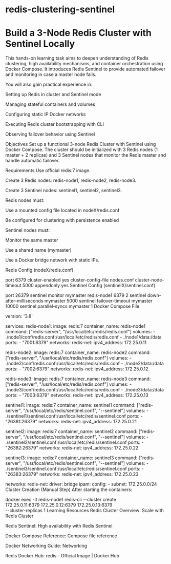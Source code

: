 # redis-clustering-sentinel
Build a 3-Node Redis Cluster with Sentinel Locally
============================================================

This hands-on learning task aims to deepen understanding of Redis clustering, high availability mechanisms, and container orchestration using Docker Compose. It introduces Redis Sentinel to provide automated failover and monitoring in case a master node fails.

You will also gain practical experience in:

Setting up Redis in cluster and Sentinel mode

Managing stateful containers and volumes

Configuring static IP Docker networks

Executing Redis cluster bootstrapping with CLI

Observing failover behavior using Sentinel

Objectives
Set up a functional 3-node Redis Cluster with Sentinel using Docker Compose. The cluster should be initialized with 3 Redis nodes (1 master + 2 replicas) and 3 Sentinel nodes that monitor the Redis master and handle automatic failover.

Requirements
Use official redis:7 image.

Create 3 Redis nodes: redis-node1, redis-node2, redis-node3.

Create 3 Sentinel nodes: sentinel1, sentinel2, sentinel3.

Redis nodes must:

Use a mounted config file located in nodeX/redis.conf

Be configured for clustering with persistence enabled

Sentinel nodes must:

Monitor the same master

Use a shared name (mymaster)

Use a Docker bridge network with static IPs.

Redis Config (nodeX/redis.conf)


port 6379
cluster-enabled yes
cluster-config-file nodes.conf
cluster-node-timeout 5000
appendonly yes
Sentinel Config (sentinelX/sentinel.conf)


port 26379
sentinel monitor mymaster redis-node1 6379 2
sentinel down-after-milliseconds mymaster 5000
sentinel failover-timeout mymaster 10000
sentinel parallel-syncs mymaster 1
Docker Compose File


version: '3.8'

services:
  redis-node1:
    image: redis:7
    container_name: redis-node1
    command: ["redis-server", "/usr/local/etc/redis/redis.conf"]
    volumes:
      - ./node1/conf/redis.conf:/usr/local/etc/redis/redis.conf
      - ./node1/data:/data
    ports:
      - "7001:6379"
    networks:
      redis-net:
        ipv4_address: 172.25.0.11

  redis-node2:
    image: redis:7
    container_name: redis-node2
    command: ["redis-server", "/usr/local/etc/redis/redis.conf"]
    volumes:
      - ./node2/conf/redis.conf:/usr/local/etc/redis/redis.conf
      - ./node2/data:/data
    ports:
      - "7002:6379"
    networks:
      redis-net:
        ipv4_address: 172.25.0.12

  redis-node3:
    image: redis:7
    container_name: redis-node3
    command: ["redis-server", "/usr/local/etc/redis/redis.conf"]
    volumes:
      - ./node3/conf/redis.conf:/usr/local/etc/redis/redis.conf
      - ./node3/data:/data
    ports:
      - "7003:6379"
    networks:
      redis-net:
        ipv4_address: 172.25.0.13

  sentinel1:
    image: redis:7
    container_name: sentinel1
    command: ["redis-server", "/usr/local/etc/redis/sentinel.conf", "--sentinel"]
    volumes:
      - ./sentinel1/sentinel.conf:/usr/local/etc/redis/sentinel.conf
    ports:
      - "26381:26379"
    networks:
      redis-net:
        ipv4_address: 172.25.0.21

  sentinel2:
    image: redis:7
    container_name: sentinel2
    command: ["redis-server", "/usr/local/etc/redis/sentinel.conf", "--sentinel"]
    volumes:
      - ./sentinel2/sentinel.conf:/usr/local/etc/redis/sentinel.conf
    ports:
      - "26382:26379"
    networks:
      redis-net:
        ipv4_address: 172.25.0.22

  sentinel3:
    image: redis:7
    container_name: sentinel3
    command: ["redis-server", "/usr/local/etc/redis/sentinel.conf", "--sentinel"]
    volumes:
      - ./sentinel3/sentinel.conf:/usr/local/etc/redis/sentinel.conf
    ports:
      - "26383:26379"
    networks:
      redis-net:
        ipv4_address: 172.25.0.23

networks:
  redis-net:
    driver: bridge
    ipam:
      config:
        - subnet: 172.25.0.0/24
Cluster Creation (Manual Step)
After starting the containers:



docker exec -it redis-node1 redis-cli --cluster create \
  172.25.0.11:6379 172.25.0.12:6379 172.25.0.13:6379 \
  --cluster-replicas 1
Learning Resources
Redis Cluster Overview: Scale with Redis Cluster 

Redis Sentinel: High availability with Redis Sentinel 

Docker Compose Reference: Compose file reference 

Docker Networking Guide: Networking 

Redis Docker Hub: redis - Official Image | Docker Hub
